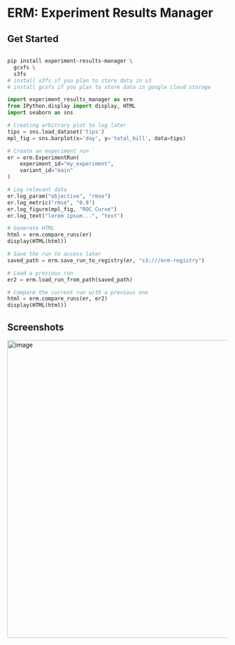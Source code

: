 # ERM: Experiment Results Manager

## Get Started

```sh

pip install experiment-results-manager \
  gcsfs \
  s3fs
# install s3fs if you plan to store data in s3
# install gcsfs if you plan to store data in google cloud storage
```

```python
import experiment_results_manager as erm
from IPython.display import display, HTML
import seaborn as sns

# Creating arbitrary plot to log later
tips = sns.load_dataset('tips')
mpl_fig = sns.barplot(x='day', y='total_bill', data=tips)

# Create an experiment run
er = erm.ExperimentRun(
    experiment_id="my_experiment",
    variant_id="main"
)

# Log relevant data
er.log_param("objective", "rmse")
er.log_metric("rmse", "0.9")
er.log_figure(mpl_fig, "ROC Curve")
er.log_text("lorem ipsum...", "text")

# Generate HTML
html = erm.compare_runs(er)
display(HTML(html))

# Save the run to access later
saved_path = erm.save_run_to_registry(er, "s3:///erm-registry")

# Load a previous run
er2 = erm.load_run_from_path(saved_path)

# Compare the current run with a previous one
html = erm.compare_runs(er, er2)
display(HTML(html))
```

## Screenshots
<img width="680" alt="image" src="https://user-images.githubusercontent.com/1297369/233116615-dd85a795-4b73-4be9-bced-42ebad5ea164.png">
